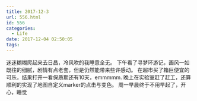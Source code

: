 ```yaml
---
title: 2017-12-3
url: 556.html
id: 556
categories:
  - Life
date: 2017-12-04 02:50:05
tags:
---
```


迷迷糊糊爬起来去日昌，冷风吹的我睡意全无。 下午看了寻梦环游记，画风一如既往的细腻，剧情有点老套，但是仍然能带来些许感动。 在超市买了箱巨便宜的可乐，结果打开一看保质期还有10天，emmmmm. 晚上在实验室赶了赶工，还算顺利的实现了地图自定义marker的点击与变色。 周一早晨终于不用早起了，开心，睡觉